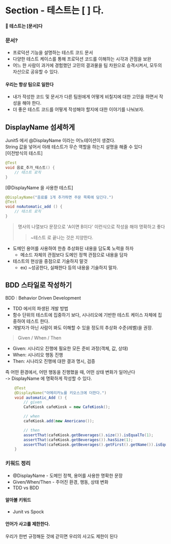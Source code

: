 # Section - 테스트는 [ ] 다.
#### 📌 테스트는 [문서]다

### 문서?
- 프로덕션 기능을 설명하는 테스트 코드 문서
- 다양한 테스트 케이스를 통해 프로덕션 코드를 이해하는 시각과 관점을 보완
- 어느 한 사람이 과거에 경험했던 고민의 결과물을 팀 차원으로 승격시켜서, 모두의 자산으로 공유할 수 있다.

#### 우리는 항상 팀으로 일한다
- 내가 작성한 코드 및 문서가 다른 팀원에게 어떻게 비칠지에 대한 고민을 하면서 작성을 해야 한다.
- 더 좋은 테스트 코드를 어떻게 작성해야 할지에 대한 이야기를 나눠보자.

## DisplayName 섬세하게
Junit5 에서 @DisplayName 이라는 어노테이션이 생겼다. <br>
String 값을 넣어서 아래 테스트가 무슨 역할을 하는지 설명을 해줄 수 있다 <br>
[이전방식의 테스트]
```java
@Test
void 음료_추가_테스트() {
	// 테스트 로직
}
```

[@DisplayName 을 사용한 테스트]
```java
@DisplayName("음료를 1개 추가하면 주문 목록에 담긴다.")
@Test
void noAutomatic_add () {
    // 테스트 로직        
}
```

> 명사의 나열보다 문장으로 'A이면 B이다' 이런식으로 작성을 해야 명확하고 좋다<br>
>> ~테스트 로 끝나는 것은 지양한다.   

- 도메인 용어를 사용하여 한층 추상화된 내용을 담도록 노력을 하자
  - 메소드 자체의 관점보다 도메인 정책 관점으로 내용을 담자
- 테스트의 현상을 중점으로 기술하지 말것
  - ex) ~성공한다, 실패한다 등의 내용을 기술하지 말자. 

## BDD 스타일로 작성하기
BDD : Behavior Driven Development <br>

- TDD 에서의 파생된 개발 방법
- 함수 단위의 테스트에 집중하기 보다, 시나리오에 기반한 테스트 케이스 자체에 집중하여 테스트 한다.
- 개발자가 아닌 사람이 봐도 이해할 수 있을 정도의 추상화 수준(레벨)을 권장.

> Given / When / Then 

- Given: 시나리오 진행에 필요한 모든 준비 과정(객체, 값, 상태)
- When: 시나리오 행동 진행
- Then: 시나리오 진행에 대한 결과 명시, 검증

즉 어떤 환경에서, 어떤 행동을 진행했을 때, 어떤 상태 변화가 일어난다 <br>
-> DisplayName 에 명확하게 작성할 수 있다. 

```java
	@Test
	@DisplayName("아메리카노를 키오스크에 더한다.")
	void automatic_Add () {
	    // given
		CafeKiosk cafeKiosk = new CafeKiosk();

		// when
		cafeKiosk.add(new Americano());

		// then
		assertThat(cafeKiosk.getBeverages().size()).isEqualTo(1);
		assertThat(cafeKiosk.getBeverages()).hasSize(1);
		assertThat(cafeKiosk.getBeverages().getFirst().getName()).isEqualTo("아메리카노");
	}
```

### 키워드 정리
- @DisplayName - 도메인 정책, 용어를 사용한 명확한 문장
- Given/When/Then - 주어진 환경, 행동, 상태 변화
- TDD vs BDD

#### 알아볼 키워드
- Junit vs Spock


#### 언어가 사고를 제한한다.
우리가 한번 규정해둔 것에 갇히면 우리의 사고도 제한이 된다